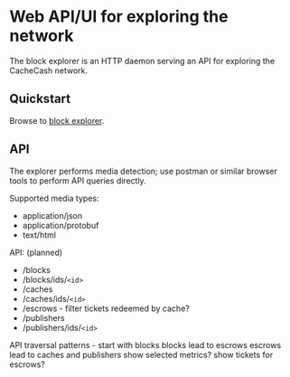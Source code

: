 # Web API/UI for exploring the network

The block explorer is an HTTP daemon serving an API for exploring the CacheCash
network.

## Quickstart

Browse to [block explorer](https://explorer.testnet.cachecashcdn.net/).

## API

The explorer performs media detection; use postman or similar browser tools to
perform API queries directly.

Supported media types:

* application/json
* application/protobuf
* text/html

API:
(planned)

* /blocks
* /blocks/ids/`<id>`
* /caches
* /caches/ids/`<id>`
* /escrows - filter
    tickets redeemed by cache?
* /publishers
* /publishers/ids/`<id>`

API traversal patterns - start with blocks
blocks lead to escrows
escrows lead to caches and publishers
show selected metrics?
show tickets for escrows?
